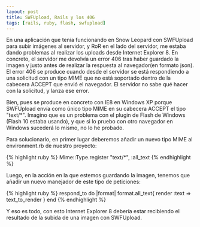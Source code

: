 ```yaml
---
layout: post
title: SWFUpload, Rails y los 406
tags: [rails, ruby, flash, swfupload]
---
```

En una aplicación que tenía funcionando en Snow Leopard con SWFUpload para subir imágenes al servidor, y RoR en el lado del servidor, me estaba dando problemas al realizar los uploads desde Internet Explorer 8. En concreto, el servidor me devolvía un error 406 tras haber guardado la imagen y justo antes de realizar la respuesta al navegador(en formato json). El error 406 se produce cuando desde el servidor se está respondiendo a una solicitud con un tipo MIME que no está soportado dentro de la cabecera ACCEPT que envió el navegador. El servidor no sabe qué hacer con la solicitud, y lanza ese error.

Bien, pues se produce en concreto con IE8 en Windows XP porque SWFUpload envía como único tipo MIME en su cabecera ACCEPT el tipo "text/\*". Imagino que es un problema con el plugin de Flash de Windows (Flash 10 estaba usando), y que si lo pruebo con otro navegador en Windows sucederá lo mismo, no lo he probado.

Para solucionarlo, en primer lugar deberemos añadir un nuevo tipo MIME al environment.rb de nuestro proyecto:

{% highlight ruby %}
Mime::Type.register "text/\*", :all_text
{% endhighlight %}

Luego, en la acción en la que estemos guardando la imagen, tenemos que añadir un nuevo manejador de este tipo de peticiones:

{% highlight ruby %}
respond_to do |format|
	format.all_text{ render :text => text_to_render }
end
{% endhighlight %}

Y eso es todo, con esto Internet Explorer 8 debería estar recibiendo el resultado de la subida de una imagen con SWFUpload.
